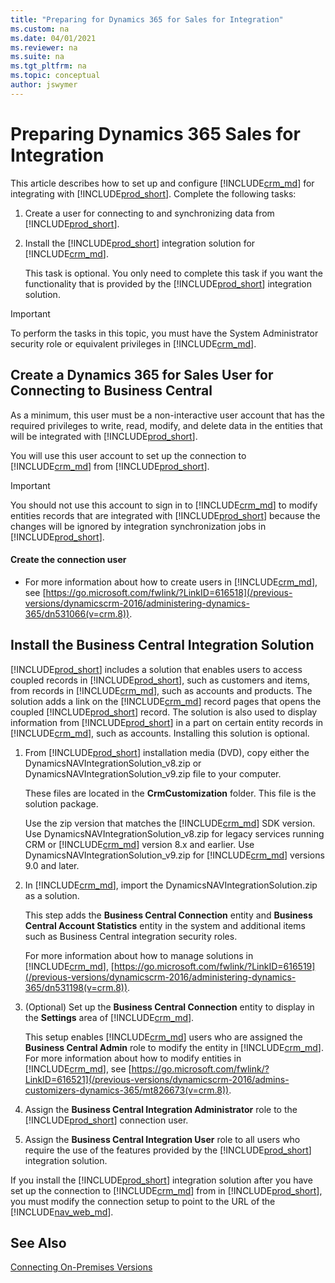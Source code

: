 ```yaml
---
title: "Preparing for Dynamics 365 for Sales for Integration"
ms.custom: na
ms.date: 04/01/2021
ms.reviewer: na
ms.suite: na
ms.tgt_pltfrm: na
ms.topic: conceptual
author: jswymer
---
```

# Preparing Dynamics 365 Sales for Integration

This article describes how to set up and configure [!INCLUDE[crm_md](../developer/includes/crm_md.md)] for integrating with [!INCLUDE[prod_short](../developer/includes/prod_short.md)]. Complete the following tasks:  

1.  Create a user for connecting to and synchronizing data from [!INCLUDE[prod_short](../developer/includes/prod_short.md)].  


2.  Install the [!INCLUDE[prod_short](../developer/includes/prod_short.md)] integration solution for [!INCLUDE[crm_md](../developer/includes/crm_md.md)].  

     This task is optional. You only need to complete this task if you want the functionality that is provided by the [!INCLUDE[prod_short](../developer/includes/prod_short.md)] integration solution.  

> [!IMPORTANT]  
>  To perform the tasks in this topic, you must have the System Administrator security role or equivalent privileges in [!INCLUDE[crm_md](../developer/includes/crm_md.md)].  

##  <a name="createuser"></a> Create a Dynamics 365 for Sales User for Connecting to Business Central
  
 As a minimum, this user must be a non-interactive user account that has the required privileges to write, read, modify, and delete data in the entities that will be integrated with [!INCLUDE[prod_short](../developer/includes/prod_short.md)].  

 You will use this user account to set up the connection to [!INCLUDE[crm_md](../developer/includes/crm_md.md)] from [!INCLUDE[prod_short](../developer/includes/prod_short.md)].  

> [!IMPORTANT]  
>  You should not use this account to sign in to [!INCLUDE[crm_md](../developer/includes/crm_md.md)] to modify entities records that are integrated with [!INCLUDE[prod_short](../developer/includes/prod_short.md)] because the changes will be ignored by integration synchronization jobs in [!INCLUDE[prod_short](../developer/includes/prod_short.md)].

#### Create the connection user  

-   For more information about how to create users in [!INCLUDE[crm_md](../developer/includes/crm_md.md)], see [https://go.microsoft.com/fwlink/?LinkID=616518](/previous-versions/dynamicscrm-2016/administering-dynamics-365/dn531066(v=crm.8)).  

##  <a name="InstallNavSolution"></a> Install the Business Central Integration Solution
  
 [!INCLUDE[prod_short](../developer/includes/prod_short.md)] includes a solution that enables users to access coupled records in [!INCLUDE[prod_short](../developer/includes/prod_short.md)], such as customers and items, from records in [!INCLUDE[crm_md](../developer/includes/crm_md.md)], such as accounts and products. The solution adds a link on the [!INCLUDE[crm_md](../developer/includes/crm_md.md)] record pages that opens the coupled [!INCLUDE[prod_short](../developer/includes/prod_short.md)] record. The solution is also used to display information from [!INCLUDE[prod_short](../developer/includes/prod_short.md)] in a part on certain entity records in [!INCLUDE[crm_md](../developer/includes/crm_md.md)], such as accounts. Installing this solution is optional.  


1.  From [!INCLUDE[prod_short](../developer/includes/prod_short.md)] installation media \(DVD\), copy either the  DynamicsNAVIntegrationSolution_v8.zip or DynamicsNAVIntegrationSolution_v9.zip file to your computer.  

    These files are located in the **CrmCustomization** folder. This file is the solution package.

    Use the zip version that matches the [!INCLUDE[crm_md](../developer/includes/crm_md.md)] SDK version. Use DynamicsNAVIntegrationSolution_v8.zip for legacy services running CRM or [!INCLUDE[crm_md](../developer/includes/crm_md.md)] version 8.x and earlier. Use DynamicsNAVIntegrationSolution_v9.zip for [!INCLUDE[crm_md](../developer/includes/crm_md.md)] versions 9.0 and later. 

2.  In [!INCLUDE[crm_md](../developer/includes/crm_md.md)], import the DynamicsNAVIntegrationSolution.zip as a solution.  

     This step adds the **Business Central Connection** entity and **Business Central Account Statistics** entity in the system and additional items such as Business Central integration security roles.  

     For more information about how to manage solutions in [!INCLUDE[crm_md](../developer/includes/crm_md.md)], [https://go.microsoft.com/fwlink/?LinkID=616519](/previous-versions/dynamicscrm-2016/administering-dynamics-365/dn531198(v=crm.8)).  

3.  (Optional) Set up the **Business Central Connection** entity to display in the **Settings** area of [!INCLUDE[crm_md](../developer/includes/crm_md.md)].  

     This setup enables [!INCLUDE[crm_md](../developer/includes/crm_md.md)] users who are assigned the **Business Central Admin** role to modify the entity in [!INCLUDE[crm_md](../developer/includes/crm_md.md)]. For more information about how to modify entities in [!INCLUDE[crm_md](../developer/includes/crm_md.md)], see [https://go.microsoft.com/fwlink/?LinkID=616521](/previous-versions/dynamicscrm-2016/admins-customizers-dynamics-365/mt826673(v=crm.8)).  

4.  Assign the **Business Central Integration Administrator** role to the [!INCLUDE[prod_short](../developer/includes/prod_short.md)] connection user.  

5.  Assign the **Business Central Integration User** role to all users who require the use of the features provided by the [!INCLUDE[prod_short](../developer/includes/prod_short.md)] integration solution.  

If you install the [!INCLUDE[prod_short](../developer/includes/prod_short.md)] integration solution after you have set up the connection to [!INCLUDE[crm_md](../developer/includes/crm_md.md)] from in [!INCLUDE[prod_short](../developer/includes/prod_short.md)], you must modify the connection setup to point to the URL of the [!INCLUDE[nav_web_md](../developer/includes/nav_web_md.md)].<!-- For more information, see [How to: Set Up a Microsoft Dynamics 365 for Sales Connection]() --> 



<!-- 
# View Item Availability - Support Matrix
For most versions of Business Central and Dynamics 365 for Sales, you can view availability figures for items across the integrated products. The following table shows which version combinations support viewing item availability.

| |Dynamics 365 for Sales version|2015/Update 1/Online|2016/Update 1/Online|Dynamics 365 for Sales|
|-|---------------------|---------------------|--------------------------|-----------------|
|**Dynamics NAV version**|
|**2016**||Not supported|Not supported|Not supported|
|**2017**||Not supported - Install from 2016|Supported|Supported|
|**Dynamics 365 for Financials**||Not supported - Install from 2016|Supported|Supported|


> [Note]
> You can obtain item availability support for combinations of Dynamics CRM 2015 and Business Central by running the DynamicsNAVIntegrationSolution.zip file on the Business Central product DVD.

For more information, see [System Requirements for Business Central](../deployment/system-requirement-business-central.md).

-->

## See Also  
[Connecting On-Premises Versions](/dynamics365/business-central/admin-how-to-set-up-a-dynamics-crm-connection#connecting-on-premises-versions)